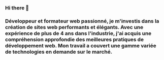 ### Hi there 👋

### Développeur et formateur web passionné, je m'investis dans la création de sites web performants et élégants. Avec une expérience de plus de 4 ans dans l'industrie, j'ai acquis une compréhension approfondie des meilleures pratiques de développement web. Mon travail a couvert une gamme variée de technologies en demande sur le marché.

<!--
**marwanmar123/marwanmar123** is a ✨ _special_ ✨ repository because its `README.md` (this file) appears on your GitHub profile.

Here are some ideas to get you started:

- 🔭 I’m currently working on ...
- 🌱 I’m currently learning ...
- 👯 I’m looking to collaborate on ...
- 🤔 I’m looking for help with ...
- 💬 Ask me about ...
- 📫 How to reach me: ...
- 😄 Pronouns: ...
- ⚡ Fun fact: ...
-->
